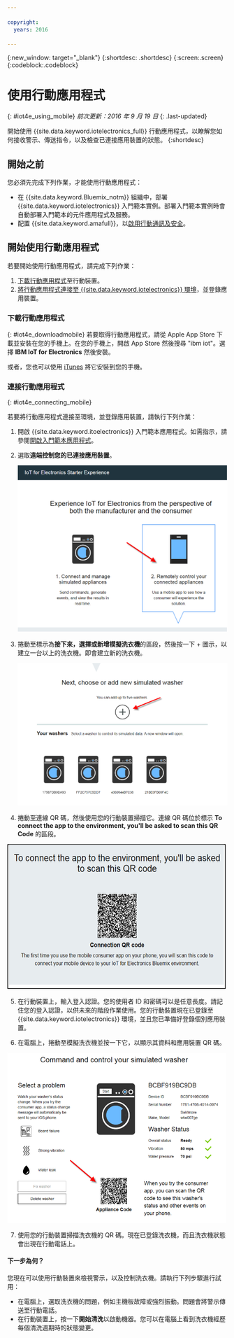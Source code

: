 ```yaml
---

copyright:
  years: 2016

---
```



<!-- Common attributes used in the template are defined as follows: -->
{:new_window: target="\_blank"}
{:shortdesc: .shortdesc}
{:screen:.screen}
{:codeblock:.codeblock}

# 使用行動應用程式
{: #iot4e_using_mobile}
*前次更新：2016 年 9 月 19 日*
{: .last-updated}

開始使用 {{site.data.keyword.iotelectronics_full}} 行動應用程式，以瞭解您如何接收警示、傳送指令，以及檢查已連接應用裝置的狀態。
{:shortdesc}

## 開始之前

您必須先完成下列作業，才能使用行動應用程式：
  - 在 {{site.data.keyword.Bluemix_notm}} 組織中，部署 {{site.data.keyword.iotelectronics}} 入門範本實例。部署入門範本實例時會自動部署入門範本的元件應用程式及服務。
  - 配置 {{site.data.keyword.amafull}}，以[啟用行動通訊及安全](iotelectronics_config_mca.html)。

## 開始使用行動應用程式
若要開始使用行動應用程式，請完成下列作業：
1. [下載行動應用程式](#iot4e_downloadmobile)至行動裝置。
2. [將行動應用程式連接至 {{site.data.keyword.iotelectronics}} 環境](#iot4e_connecting_mobile)，並登錄應用裝置。


 ### 下載行動應用程式
 {: #iot4e_downloadmobile}
若要取得行動應用程式，請從 Apple App Store 下載並安裝在您的手機上。在您的手機上，開啟 App Store 然後搜尋 "ibm iot"。選擇 **IBM IoT for Electronics** 然後安裝。

 或者，您也可以使用 [iTunes](https://itunes.apple.com/us/app/ibm-iot-for-electronics/id1103404928?ls=1&mt=8) 將它安裝到您的手機。


### 連接行動應用程式
{: #iot4e_connecting_mobile}

若要將行動應用程式連接至環境，並登錄應用裝置，請執行下列作業：

1. 開啟 {{site.data.keyword.itoelectronics}} 入門範本應用程式。如需指示，請參閱[開啟入門範本應用程式](iot4ecreatingappliances.html#iot4e_openAppMain)。

2. 選取**遠端控制您的已連接應用裝置**。

    ![{{site.data.keyword.iotelectronics}} 入門範本體驗](images/IoT4E_remotely_option.png "{{site.data.keyword.iotelectronics}} 入門範本體驗")

3. 捲動至標示為**接下來，選擇或新增模擬洗衣機**的區段，然後按一下 + 圖示，以建立一台以上的洗衣機。即會建立新的洗衣機。

    ![新增洗衣機](images/IoT4E_add_washer.png "新增洗衣機")

4.	捲動至連線 QR 碼，然後使用您的行動裝置掃描它。連線 QR 碼位於標示 **To connect the app to the environment, you'll be asked to scan this QR Code** 的區段。

  ![連線 QR 碼。](images/iot4e_mobile_connect_QR.png "{{site.data.keyword.iotelectronics}} 連線 QR 碼")

5. 在行動裝置上，輸入登入認證。您的使用者 ID 和密碼可以是任意長度。請記住您的登入認證，以供未來的階段作業使用。您的行動裝置現在已登錄至 {{site.data.keyword.iotelectronics}} 環境，並且您已準備好登錄個別應用裝置。

6. 在電腦上，捲動至模擬洗衣機並按一下它，以顯示其資料和應用裝置 QR 碼。

  ![選取洗衣機。](images/IoT4E_mobile_washer_QR.png "選取洗衣機。")

7.	使用您的行動裝置掃描洗衣機的 QR 碼。現在已登錄洗衣機，而且洗衣機狀態會出現在行動電話上。

#### 下一步為何？
您現在可以使用行動裝置來檢視警示，以及控制洗衣機。請執行下列步驟進行試用：
  - 在電腦上，選取洗衣機的問題，例如主機板故障或強烈振動。問題會將警示傳送至行動電話。
  - 在行動裝置上，按一下**開始清洗**以啟動機器。您可以在電腦上看到洗衣機經歷每個清洗週期時的狀態變更。
